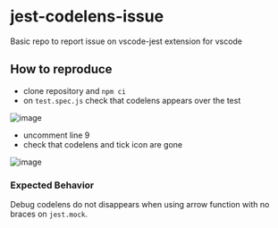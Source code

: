 # jest-codelens-issue
Basic repo to report issue on vscode-jest extension for vscode

## How to reproduce
* clone repository and `npm ci`
* on `test.spec.js` check that codelens appears over the test

![image](https://user-images.githubusercontent.com/14041944/105522903-17fec600-5cde-11eb-9797-2ee2a4bdb22d.png)

* uncomment line 9
* check that codelens and tick icon are gone

![image](https://user-images.githubusercontent.com/14041944/105523019-34026780-5cde-11eb-988b-07a49d54e1f1.png)

### Expected Behavior

Debug codelens do not disappears when using arrow function with no braces on `jest.mock`.
